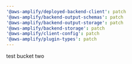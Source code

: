 ```yaml
---
'@aws-amplify/deployed-backend-client': patch
'@aws-amplify/backend-output-schemas': patch
'@aws-amplify/backend-output-storage': patch
'@aws-amplify/backend-storage': patch
'@aws-amplify/client-config': patch
'@aws-amplify/plugin-types': patch
---
```


test bucket two
